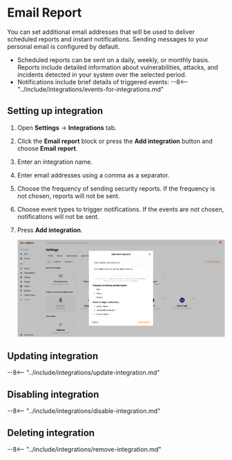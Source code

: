 # Email Report

You can set additional email addresses that will be used to deliver scheduled reports and instant notifications. Sending messages to your personal email is configured by default.

* Scheduled reports can be sent on a daily, weekly, or monthly basis. Reports include detailed information about vulnerabilities, attacks, and incidents detected in your system over the selected period.
* Notifications include brief details of triggered events:
    --8<-- "../include/integrations/events-for-integrations.md"

## Setting up integration

1. Open **Settings** → **Integrations** tab.
2. Click the **Email report** block or press the **Add integration** button and choose **Email report**. 
3. Enter an integration name.
4. Enter email addresses using a comma as a separator.
5. Choose the frequency of sending security reports. If the frequency is not chosen, reports will not be sent.
6. Choose event types to trigger notifications. If the events are not chosen, notifications will not be sent.
7. Press **Add integration**.

    ![!Email report integration](../../../images/user-guides/settings/integrations/add-email-report-integration.png)

## Updating integration

--8<-- "../include/integrations/update-integration.md"

## Disabling integration

--8<-- "../include/integrations/disable-integration.md"

## Deleting integration

--8<-- "../include/integrations/remove-integration.md"

